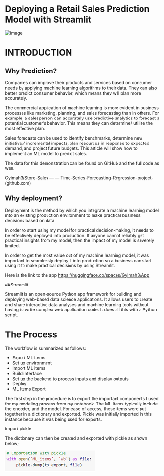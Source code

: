 
# Deploying a Retail Sales Prediction Model with Streamlit
![image](https://th.bing.com/th/id/R.6d386881a09bda6427e3841c2a942f6e?rik=NIxpybYcM0cagg&pid=ImgRaw&r=0)


# INTRODUCTION

## Why Prediction?

Companies can improve their products and services based on consumer needs by applying machine learning algorithms to their data. They can also better predict consumer behavior, which means they will plan more accurately.

The commercial application of machine learning is more evident in business processes like marketing, planning, and sales forecasting than in others. For example, a salesperson can accurately use predictive analytics to forecast a potential customer’s behavior. This means they can determine/ utilize the most effective plan.

Sales forecasts can be used to identify benchmarks, determine new initiatives’ incremental impacts, plan resources in response to expected demand, and project future budgets. This article will show how to implement an ML model to predict sales.

The data for this demonstration can be found on GitHub and the full code as well.

Gyimah3/Store-Sales — — Time-Series-Forecasting-Regression-project- (github.com)

## Why deployment?

Deployment is the method by which you integrate a machine learning model into an existing production environment to make practical business decisions based on data

In order to start using my model for practical decision-making, it needs to be effectively deployed into production. If anyone cannot reliably get practical insights from my model, then the impact of my model is severely limited.

In order to get the most value out of my machine learning model, it was important to seamlessly deploy it into production so a business can start using it to make practical decisions by using Streamlit.

Here is the link to the app https://huggingface.co/spaces/Gyimah3/App

##Streamlit

Streamlit is an open-source Python app framework for building and deploying web-based data science applications. It allows users to create and share interactive data analyses and machine learning tools without having to write complex web application code. It does all this with a Python script.

# The Process

The workflow is summarized as follows:
* Export ML items
* Set up environment
* Import ML items
* Build interface
* Set up the backend to process inputs and display outputs
* Deploy
* ML Items Export

The first step in the procedure is to export the important components I used for my modeling process from my notebook. The ML Items typically include the encoder, and the model. For ease of access, these items were put together in a dictionary and exported. Pickle was initially imported in this instance because it was being used for exports.

import pickle

The dictionary can then be created and exported with pickle as shown below;

![image](https://github.com/Gyimah3/Streamlt_App-For-ML-Model-Project/blob/main/images2/Screenshot%202023-01-02%20190755.png)
